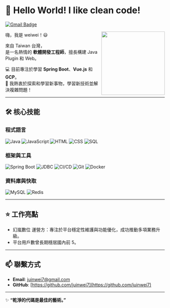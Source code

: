 # 👋 Hello World! I like clean code!
[![Gmail Badge](https://img.shields.io/badge/-juinwei7@gmail.com-c14438?style=flat-square&logo=Gmail&logoColor=white&link=mailto:juinwei7@gmail.com)](mailto:juinwei7@gmail.com)

<img align='right' src='https://weiwei.huanlan.org/de.png' width='200'>

  
嗨，我是 weiwei！😃

來自 Taiwan 台灣，  
是一名熱情的 **軟體開發工程師**，擅長構建 Java Plugin 和 Web。    

💻 目前專注於學習 **Spring Boot**、**Vue.js** 和 **GCP**。  
🌱 我熱衷於探索和學習新事物，學習新技術並解決複雜問題！  

---

## 🛠 核心技能

### **程式語言**

![Java](https://img.shields.io/badge/Code-Java-informational?style=flat&logo=openjdk&logoColor=white&color=6aa6f8)
![JavaScript](https://img.shields.io/badge/Code-JavaScript-informational?style=flat&logo=javascript&logoColor=white&color=6aa6f8)
![HTML](https://img.shields.io/badge/Code-HTML-informational?style=flat&logo=html5&logoColor=white&color=6aa6f8)
![CSS](https://img.shields.io/badge/Code-CSS-informational?style=flat&logo=css3&logoColor=white&color=6aa6f8)
![SQL](https://img.shields.io/badge/Code-SQL-informational?style=flat&logo=sqlite&logoColor=white&color=6aa6f8)

### **框架與工具**

![Spring Boot](https://img.shields.io/badge/Framework-Spring_Boot-informational?style=flat&logo=spring&logoColor=white&color=6aa6f8)
![JDBC](https://img.shields.io/badge/Database-JDBC-informational?style=flat&logo=java&logoColor=white&color=6aa6f8)
![CI/CD](https://img.shields.io/badge/Tools-CI/CD-informational?style=flat&logo=github-actions&logoColor=white&color=6aa6f8)
![Git](https://img.shields.io/badge/Tools-Git-informational?style=flat&logo=git&logoColor=white&color=6aa6f8)
![Docker](https://img.shields.io/badge/Tools-Docker-informational?style=flat&logo=docker&logoColor=white&color=6aa6f8)

### **資料庫與快取**

![MySQL](https://img.shields.io/badge/Database-MySQL-informational?style=flat&logo=mysql&logoColor=white&color=6aa6f8)
![Redis](https://img.shields.io/badge/Cache-Redis-informational?style=flat&logo=redis&logoColor=white&color=6aa6f8)

---

## ⭐ 工作亮點
-	幻嵐數位 運營方：專注於平台穩定性維護與功能優化，成功推動多項業務升級。
-	平台用戶數曾長期穩居國內前 5。

---

## 📫 聯繫方式
- **Email**: [juinwei7@gmail.com](mailto:juinwei7@gmail.com)  
- **GitHub**: [https://github.com/juinwei7](https://github.com/juinwei7)  

---

✨ **“乾淨的代碼是最佳的藝術。”**  
